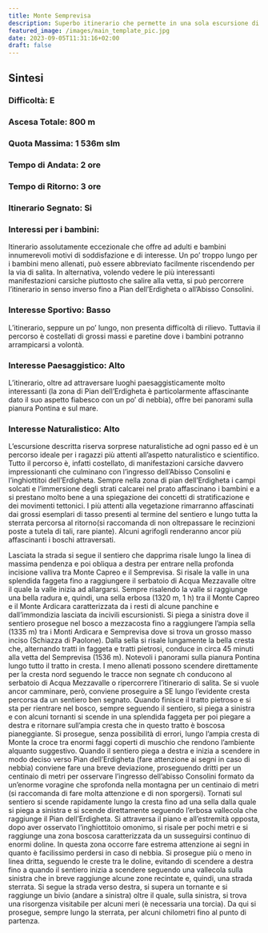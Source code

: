 ```yaml
---
title: Monte Semprevisa
description: Superbo itinerario che permette in una sola escursione di raggiungere la massima elevazione dei Lepini e di ammirare alcuni tra i più impressionanti fenomeni carsici della zona. Particolarmente affascinanti i boschi attraversati.
featured_image: /images/main_template_pic.jpg
date: 2023-09-05T11:31:16+02:00
draft: false
---
```



## Sintesi
### Difficoltà: E
### Ascesa Totale: 800 m
### Quota Massima: 1 536m slm
### Tempo di Andata: 2 ore
### Tempo di Ritorno: 3 ore
### Itinerario Segnato: Si
### Interessi per i bambini:
 Itinerario assolutamente eccezionale che offre ad adulti e bambini innumerevoli motivi di soddisfazione e di interesse. Un po’ troppo lungo per i bambini meno allenati, può essere abbreviato facilmente riscendendo per la via di salita. In alternativa, volendo vedere le più interessanti manifestazioni carsiche piuttosto che salire alla vetta, si può percorrere l’itinerario in senso inverso fino a Pian dell’Erdigheta o all’Abisso Consolini.
### Interesse Sportivo: Basso
L’itinerario, seppure un po’ lungo, non presenta difficoltà di rilievo. Tuttavia il percorso è costellati di grossi massi e paretine dove i bambini potranno arrampicarsi a volontà.

### Interesse Paesaggistico: Alto
L’itinerario, oltre ad attraversare luoghi paesaggisticamente molto interessanti (la zona di Pian dell’Erdigheta è particolarmente affascinante dato il suo aspetto fiabesco con un po’ di nebbia),  offre bei panorami sulla pianura Pontina e sul mare. 

### Interesse Naturalistico: Alto
L’escursione descritta riserva sorprese naturalistiche ad ogni passo ed è un percorso ideale per i ragazzi più attenti all’aspetto naturalistico e scientifico. Tutto il percorso è, infatti costellato, di manifestazioni carsiche davvero impressionanti che culminano con l’ingresso dell’Abisso Consolini e l’inghiottitoi dell’Erdigheta. Sempre nella zona di pian dell’Erdigheta i campi solcati  e l’immersione degli strati calcarei nel prato affascinano i bambini e a si prestano molto bene a una spiegazione dei concetti di stratificazione e dei movimenti tettonici.
I più attenti alla vegetazione rimarranno affascinati dai grossi esemplari di tasso presenti al termine del sentiero e lungo tutta la sterrata percorsa al ritorno(si raccomanda di non oltrepassare le recinzioni poste a tutela di tali, rare piante). Alcuni agrifogli renderanno ancor più affascinanti i boschi attraversati.

Lasciata la strada si segue il sentiero che dapprima risale lungo la linea di massima pendenza e poi obliqua a destra per entrare nella profonda incisione valliva tra Monte Capreo e il Semprevisa. Si risale la valle in una splendida faggeta fino a raggiungere il serbatoio  di Acqua Mezzavalle oltre il quale la valle inizia ad allargarsi. Sempre risalendo la valle si raggiunge una bella radura e, quindi, una sella erbosa (1320 m, 1 h) tra il Monte Capreo e il Monte Ardicara caratterizzata da i resti di alcune panchine e dall’immondizia lasciata da incivili escursionisti.
Si piega a sinistra dove il sentiero prosegue nel bosco a mezzacosta fino a raggiungere l’ampia sella (1335 m) tra i Monti Ardicara e Semprevisa dove si trova un grosso masso inciso (Schiazza di Paolone).
Dalla sella si risale lungamente la bella cresta che, alternando tratti in faggeta e tratti pietrosi, conduce in circa 45 minuti alla vetta del Semprevisa (1536 m). Notevoli i panorami sulla pianura Pontina lungo tutto il tratto in cresta.
I meno allenati possono scendere direttamente per la cresta nord seguendo le tracce non segnate ch conducono al serbatoio di Acqua Mezzavalle o ripercorrere l’itinerario di salita.
Se si vuole ancor camminare, però, conviene proseguire a SE lungo l’evidente cresta percorsa  da un sentiero ben segnato. Quando finisce il tratto pietroso e si sta per rientrare nel bosco, sempre seguendo il sentiero, si piega a sinistra e con alcuni tornanti si scende in una splendida faggeta per poi piegare a destra e ritornare sull’ampia cresta che in questo tratto è boscosa pianeggiante.
Si prosegue, senza possibilità di errori, lungo l’ampia cresta di Monte la croce tra enormi faggi coperti di muschio che rendono l’ambiente alquanto suggestivo.
Quando il sentiero piega a destra e inizia a scendere in modo deciso verso Pian dell’Erdigheta (fare attenzione ai segni in caso di nebbia) conviene fare una breve deviazione, proseguendo dritti per un centinaio di metri per osservare l’ingresso dell’abisso Consolini formato da un’enorme voragine che sprofonda nella montagna per un centinaio di metri (si raccomanda di fare molta attenzione e di non sporgersi).
Tornati sul sentiero si scende rapidamente lungo la cresta fino ad una sella dalla quale si piega a sinistra e si scende direttamente seguendo l’erbosa vallecola che raggiunge il Pian dell’Erdigheta. Si attraversa il piano e all’estremità opposta, dopo aver osservato l’inghiottitoio omonimo, si risale per pochi metri e si raggiunge una zona boscosa caratterizzata da un susseguirsi continuo di enormi doline. In questa zona occorre fare estrema attenzione ai segni in quanto è facilissimo perdersi in caso di nebbia. Si prosegue più o meno in linea dritta, seguendo le creste tra le doline, evitando di scendere a destra fino a quando il sentiero inizia a scendere seguendo una vallecola sulla sinistra che in breve raggiunge alcune zone recintate e, quindi, una strada sterrata.
Si segue la strada verso destra, si supera un tornante e si raggiunge un bivio (andare a sinistra) oltre il quale, sulla sinistra, si trova una risorgenza visitabile per alcuni meri (è necessaria una torcia). Da qui si prosegue, sempre lungo la sterrata, per alcuni chilometri fino al punto di partenza.




